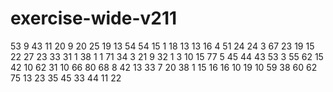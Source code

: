 # exercise-wide-v211
53
9
43
11
20
9
20
25
19
13
54
54
15
1
18
13
13
16
4
51
24
24
3
67
23
19
15
22
27
23
33
31
1
38
1
1
71
34
3
21
9
32
1
3
10
15
77
5
45
44
43
53
3
55
62
15
42
10
62
31
10
66
80
68
8
42
13
33
7
20
38
1
15
16
16
10
19
10
59
38
60
62
75
13
23
35
45
33
44
11
22
